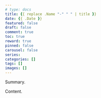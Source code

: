 ```yaml
---
# type: docs 
title: {{ replace .Name "-" " " | title }}
date: {{ .Date }}
featured: false
draft: false
comment: true
toc: true
reward: true
pinned: false
carousel: false
series:
categories: []
tags: []
images: []
---
```


Summary.

<!--more-->

Content.
